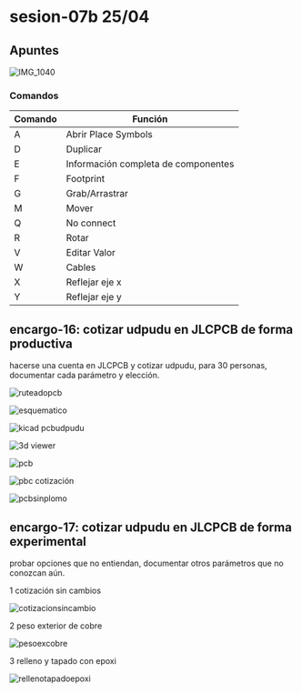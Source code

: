 # sesion-07b 25/04

## Apuntes

![IMG_1040](https://github.com/user-attachments/assets/3b3ac116-e94a-458c-8032-5d5db30e4426)

### Comandos

 |Comando| Función |
 |----|------------|
 |A|Abrir Place Symbols|
 |D|Duplicar|
 |E|Información completa de componentes|
 |F|Footprint|
 |G|Grab/Arrastrar|
 |M|Mover|
 |Q|No connect|
 |R|Rotar|
 |V|Editar Valor|
 |W|Cables|
 |X|Reflejar eje x|
 |Y|Reflejar eje y|

## encargo-16: cotizar udpudu en JLCPCB de forma productiva

hacerse una cuenta en JLCPCB y cotizar udpudu, para 30 personas, documentar cada parámetro y elección.

![ruteadopcb]("https://github.com/user-attachments/assets/9e60b680-fac5-4e3d-81b6-c0ef90e05eb8)

![esquematico](https://github.com/user-attachments/assets/1cd72799-e89f-42b7-840d-f85b96d87fd3)

![kicad pcbudpudu](https://github.com/user-attachments/assets/9f4931a4-381a-4ee8-8c45-da27c24970b5)

![3d viewer](https://github.com/user-attachments/assets/9dfe6bf4-e99a-42c6-b88e-246c25333360)

![pcb](https://github.com/user-attachments/assets/c5d03af0-53b0-4543-8efb-667e2bac0bc5)

![pbc cotización](https://github.com/user-attachments/assets/ad50b46d-9d77-4270-b1fd-9a095862d9b7)

![pcbsinplomo](https://github.com/user-attachments/assets/77bceed2-543c-46eb-8460-8cb5b6c411af)

## encargo-17: cotizar udpudu en JLCPCB de forma experimental

probar opciones que no entiendan, documentar otros parámetros que no conozcan aún.

1 cotización sin cambios

![cotizacionsincambio](https://github.com/user-attachments/assets/c0b92429-c927-4624-bcad-bbe80c051e3f)

2 peso exterior de cobre

![pesoexcobre](https://github.com/user-attachments/assets/45ba8841-5c63-4a50-bd72-afe9160d27d2)

3 relleno y tapado con epoxi

![rellenotapadoepoxi](https://github.com/user-attachments/assets/877ddd2d-1a3b-422d-b295-99be65806a01)
